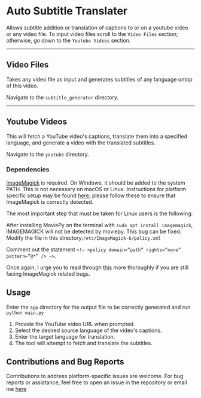 # Auto Subtitle Translater
Allows subtitle addition or translation of captions to or on a youtube video or any video file. To input video files scroll to the `Video Files` section; otherwise, go down to the `Youtube Videos` section.

-----
## Video Files
Takes any video file as input and generates subtitles of any language ontop of this video. 

Navigate to the `subtitle_generator` directory.

-----
## Youtube Videos
This will fetch a YouTube video's captions, translate them into a specified language, and generate a video with the translated subtitles.

Navigate to the `youtube` directory.

### Dependencies

[ImageMagick](https://imagemagick.org/) is required. On Windows, it should be added to the system PATH. This is not necessary on macOS or Linux. Instructions for platform specific setup may be found [here](https://moviepy-tburrows13.readthedocs.io/en/improve-docs/install.html); please follow these to ensure that ImageMagick is correctly detected. 

The most important step that must be taken for Linux users is the following:

After installing MoviePy on the terminal with `sudo apt install imagemagick`, IMAGEMAGICK will not be detected by moviepy. This bug can be fixed. 
Modify the file in this directory:`/etc/ImageMagick-6/policy.xml`

Comment out the statement `<!– <policy domain=”path” rights=”none” pattern=”@*” /> –>`.

Once again, I urge you to read through [this](https://moviepy-tburrows13.readthedocs.io/en/improve-docs/install.html) more thoroughly if you are still facing ImageMagick related bugs.

## Usage
Enter the `app` directory for the output file to be correctly generated and run `python main.py`

1. Provide the YouTube video URL when prompted.
2. Select the desired source language of the video's captions.
3. Enter the target language for translation.
4. The tool will attempt to fetch and translate the subtitles.

## Contributions and Bug Reports
Contributions to address platform-specific issues are welcome. For bug reports or assistance, feel free to open an issue in the repository or email me [here](mailto:shibani.raum@gmail.com?subject=[GitHub])
